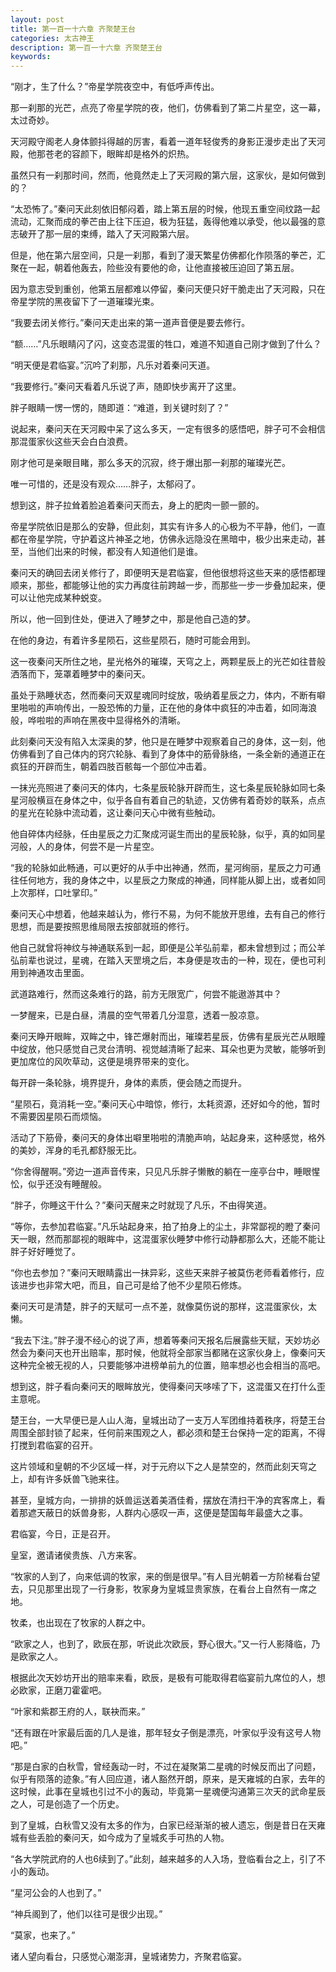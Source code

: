 ```yaml
---
layout: post
title: 第一百一十六章 齐聚楚王台
categories: 太古神王
description: 第一百一十六章 齐聚楚王台
keywords:
---
```


“刚才，生了什么？”帝星学院夜空中，有低呼声传出。

那一刹那的光芒，点亮了帝星学院的夜，他们，仿佛看到了第二片星空，这一幕，太过奇妙。

天河殿守阁老人身体颤抖得越的厉害，看着一道年轻俊秀的身影正漫步走出了天河殿，他那苍老的容颜下，眼眸却是格外的炽热。

虽然只有一刹那时间，然而，他竟然走上了天河殿的第六层，这家伙，是如何做到的？

“太恐怖了。”秦问天此刻依旧郁闷着，踏上第五层的时候，他现五重空间纹路一起流动，汇聚而成的拳芒由上往下压迫，极为狂猛，轰得他难以承受，他以最强的意志破开了那一层的束缚，踏入了天河殿第六层。

但是，他在第六层空间，只是一刹那，看到了漫天繁星仿佛都化作陨落的拳芒，汇聚在一起，朝着他轰去，险些没有要他的命，让他直接被压迫回了第五层。

因为意志受到重创，他第五层都难以停留，秦问天便只好干脆走出了天河殿，只在帝星学院的黑夜留下了一道璀璨光束。

“我要去闭关修行。”秦问天走出来的第一道声音便是要去修行。

“额……”凡乐眼睛闪了闪，这变态混蛋的牲口，难道不知道自己刚才做到了什么？

“明天便是君临宴。”沉吟了刹那，凡乐对着秦问天道。

“我要修行。”秦问天看着凡乐说了声，随即快步离开了这里。

胖子眼睛一愣一愣的，随即道：“难道，到关键时刻了？”

说起来，秦问天在天河殿中呆了这么多天，一定有很多的感悟吧，胖子可不会相信那混蛋家伙这些天会白白浪费。

刚才他可是亲眼目睹，那么多天的沉寂，终于爆出那一刹那的璀璨光芒。

唯一可惜的，还是没有观众……胖子，太郁闷了。

想到这，胖子拉耸着脸追着秦问天而去，身上的肥肉一颤一颤的。

帝星学院依旧是那么的安静，但此刻，其实有许多人的心极为不平静，他们，一直都在帝星学院，守护着这片神圣之地，仿佛永远隐没在黑暗中，极少出来走动，甚至，当他们出来的时候，都没有人知道他们是谁。

秦问天的确回去闭关修行了，即便明天是君临宴，但他很想将这些天来的感悟都理顺来，那些，都能够让他的实力再度往前跨越一步，而那些一步一步叠加起来，便可以让他完成某种蜕变。

所以，他一回到住处，便进入了睡梦之中，那是他自己造的梦。

在他的身边，有着许多星陨石，这些星陨石，随时可能会用到。

这一夜秦问天所住之地，星光格外的璀璨，天穹之上，两颗星辰上的光芒如往昔般洒落而下，笼罩着睡梦中的秦问天。

虽处于熟睡状态，然而秦问天双星魂同时绽放，吸纳着星辰之力，体内，不断有噼里啪啦的声响传出，一股恐怖的力量，正在他的身体中疯狂的冲击着，如同海浪般，哗啦啦的声响在黑夜中显得格外的清晰。

此刻秦问天没有陷入太深奥的梦，他只是在睡梦中观察着自己的身体，这一刻，他仿佛看到了自己体内的窍穴轮脉、看到了身体中的筋骨脉络，一条全新的通道正在疯狂的开辟而生，朝着四肢百骸每一个部位冲击着。

一抹光亮照进了秦问天的体内，七条星辰轮脉开辟而生，这七条星辰轮脉如同七条星河般横亘在身体之中，似乎各自有着自己的轨迹，又仿佛有着奇妙的联系，点点的星光在轮脉中流动着，这让秦问天心中微有些触动。

他自碎体内经脉，任由星辰之力汇聚成河诞生而出的星辰轮脉，似乎，真的如同星河般，人的身体，何尝不是一片星空。

“我的轮脉如此畅通，可以更好的从手中出神通，然而，星河绚丽，星辰之力可通往任何地方，我的身体之中，以星辰之力聚成的神通，同样能从脚上出，或者如同上次那样，口吐掌印。”

秦问天心中想着，他越来越认为，修行不易，为何不能放开思维，去有自己的修行思想，而是要按照思维局限去按部就班的修行。

他自己就曾将神纹与神通联系到一起，即便是公羊弘前辈，都未曾想到过；而公羊弘前辈也说过，星魂，在踏入天罡境之后，本身便是攻击的一种，现在，便也可利用到神通攻击里面。

武道路难行，然而这条难行的路，前方无限宽广，何尝不能遨游其中？

一梦醒来，已是白昼，清晨的空气带着几分湿意，透着一股凉意。

秦问天睁开眼眸，双眸之中，锋芒爆射而出，璀璨若星辰，仿佛有星辰光芒从眼瞳中绽放，他只感觉自己灵台清明、视觉越清晰了起来、耳朵也更为灵敏，能够听到更加席位的风吹草动，这便是境界带来的变化。

每开辟一条轮脉，境界提升，身体的素质，便会随之而提升。

“星陨石，竟消耗一空。”秦问天心中暗惊，修行，太耗资源，还好如今的他，暂时不需要因星陨石而烦恼。

活动了下筋骨，秦问天的身体出噼里啪啦的清脆声响，站起身来，这种感觉，格外的美妙，浑身的毛孔都舒服无比。

“你舍得醒啊。”旁边一道声音传来，只见凡乐胖子懒散的躺在一座亭台中，睡眼惺忪，似乎还没有睡醒般。

“胖子，你睡这干什么？”秦问天醒来之时就现了凡乐，不由得笑道。

“等你，去参加君临宴。”凡乐站起身来，拍了拍身上的尘土，非常鄙视的瞪了秦问天一眼，然而那鄙视的眼眸中，这混蛋家伙睡梦中修行动静都那么大，还能不能让胖子好好睡觉了。

“你也去参加？”秦问天眼睛露出一抹异彩，这些天来胖子被莫伤老师看着修行，应该进步也非常大吧，而且，自己可是给了他不少星陨石修炼。

秦问天可是清楚，胖子的天赋可一点不差，就像莫伤说的那样，这混蛋家伙，太懒。

“我去下注。”胖子漫不经心的说了声，想着等秦问天报名后展露些天赋，天妙坊必然会为秦问天也开出赔率，那时候，他就将全部家当都赌在这家伙身上，像秦问天这种完全被无视的人，只要能够冲进榜单前九的位置，赔率想必也会相当的高吧。

想到这，胖子看向秦问天的眼眸放光，使得秦问天哆嗦了下，这混蛋又在打什么歪主意呢。

楚王台，一大早便已是人山人海，皇城出动了一支万人军团维持着秩序，将楚王台周围全部封锁了起来，任何前来围观之人，都必须和楚王台保持一定的距离，不得打搅到君临宴的召开。

这片领域和皇朝的不少区域一样，对于元府以下之人是禁空的，然而此刻天穹之上，却有许多妖兽飞驰来往。

甚至，皇城方向，一排排的妖兽运送着美酒佳肴，摆放在清扫干净的宾客席上，看着那遮天蔽日的妖兽身影，人群内心感叹一声，这便是楚国每年最盛大之事。

君临宴，今日，正是召开。

皇室，邀请诸侯贵族、八方来客。

“牧家的人到了，向来低调的牧家，来的倒是很早。”有人目光朝着一方阶梯看台望去，只见那里出现了一行身影，牧家身为皇城显贵家族，在看台上自然有一席之地。

牧柔，也出现在了牧家的人群之中。

“欧家之人，也到了，欧辰在那，听说此次欧辰，野心很大。”又一行人影降临，乃是欧家之人。

根据此次天妙坊开出的赔率来看，欧辰，是极有可能取得君临宴前九席位的人，想必欧家，正磨刀霍霍吧。

“叶家和紫郡王府的人，联袂而来。”

“还有跟在叶家最后面的几人是谁，那年轻女子倒是漂亮，叶家似乎没有这号人物吧。”

“那是白家的白秋雪，曾经轰动一时，不过在凝聚第二星魂的时候反而出了问题，似乎有陨落的迹象。”有人回应道，诸人豁然开朗，原来，是天雍城的白家，去年的这时候，此事在皇城也引过不小的轰动，毕竟第一星魂便沟通第三次天的武命星辰之人，可是创造了一个历史。

到了皇城，白秋雪又没有太多的作为，白家已经渐渐的被人遗忘，倒是昔日在天雍城有些丢脸的秦问天，如今成为了皇城炙手可热的人物。

“各大学院武府的人也6续到了。”此刻，越来越多的人入场，登临看台之上，引了不小的轰动。

“星河公会的人也到了。”

“神兵阁到了，他们以往可是很少出现。”

“莫家，也来了。”

诸人望向看台，只感觉心潮澎湃，皇城诸势力，齐聚君临宴。
